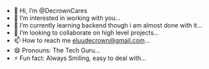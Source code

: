 - 👋 Hi, I’m @DecrownCares
- 👀 I’m interested in working with you...
- 🌱 I’m currently learning backend though i am almost done with it...
- 💞️ I’m looking to collaborate on high level projects...
- 📫 How to reach me eluudecrown@gmail.com...
- 😄 Pronouns: The Tech Guru...
- ⚡ Fun fact: Always Smiling, easy to deal with...

<!---
DecrownCares/DecrownCares is a ✨ special ✨ repository because its `README.md` (this file) appears on your GitHub profile.
You can click the Preview link to take a look at your changes.
--->
